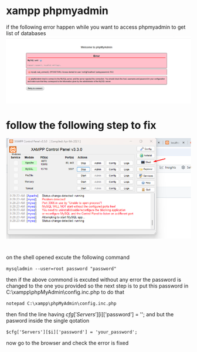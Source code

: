 # xampp  phpmyadmin 
if the following error happen while you want to access phpmyadmin to get list of databases
![Alt text](image/phpmyadmin.png)

# follow the following step to fix 
![Alt text](image/image1.png)
#
on the shell opened excute the following command 
```
mysqladmin --user=root password "password"
```
 then if the above commond is excuted without any error the password is changed to the one you provided 
 so the next step is  to put this password  in  C:\xampp\phpMyAdmin\config.inc.php to do that 
 ```
notepad C:\xampp\phpMyAdmin\config.inc.php
```
 then find the line having 
 $cfg['Servers'][$i]['password'] = '';
and but the  pasword inside the single qotation 
```
$cfg['Servers'][$i]['password'] = 'your_password';
```

now go to the browser and check  the error is fixed 


